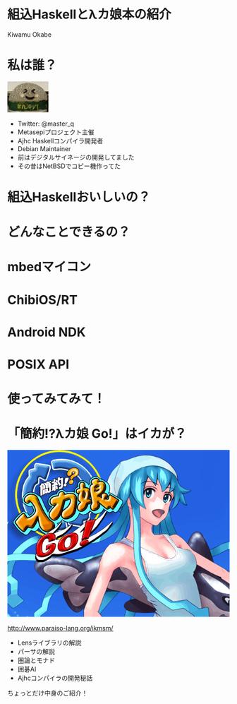 # 組込Haskellとλカ娘本の紹介

Kiwamu Okabe

# 私は誰？
![background](img/enjoy.png)

* Twitter: @master_q
* Metasepiプロジェクト主催
* Ajhc Haskellコンパイラ開発者
* Debian Maintainer
* 前はデジタルサイネージの開発してました
* その昔はNetBSDでコピー機作ってた

# 組込Haskellおいしいの？
# どんなことできるの？
# mbedマイコン
# ChibiOS/RT
# Android NDK
# POSIX API
# 使ってみてみて！

# 「簡約!?λカ娘 Go!」はイカが？
![background](img/c84.png)

http://www.paraiso-lang.org/ikmsm/

* Lensライブラリの解説
* パーサの解説
* 圏論とモナド
* 囲碁AI
* Ajhcコンパイラの開発秘話

ちょっとだけ中身のご紹介！

